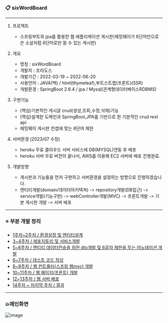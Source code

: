 ### :clipboard: sixWordBoard     
---
        
1. 프로젝트     
    + 스프링부트와 jpa를 활용한 웹 애플리케이션 게시판(헤밍웨이가 6단어만으로 쓴 소설처럼 6단어로만 쓸 수 있는 게시판)

2. 개요
   + 명칭 : sixWordBoard
   + 개발자 : 조라도스
   + 개발기간 : 2022-03-19 ~ 2022-06-20      
   + 사용언어 : JAVA(백) / html(thymeleaf),부트스트랩(프론트)(SSR)  
   + 개발환경 : SpringBoot 2.6.4 / jpa / Mysql(관계형데이터베이스RDBMS)

3. 구현기능
   + (핵심)기본적인 게시글 crud(생성,조회,수정,삭제)기능
   + (핵심)설계한 도메인과 SpringBoot,JPA를 기반으로 한 기본적인 crud rest api
   + 헤밍웨이 게시판 컨셉에 맞는 6단어 제한

 
4. 서버환경 (2023/07 수정)    
   + heroku 무료 클라우드 서버 서비스에 DB(MYSQL)연동 후 배포  
   + heroku 서버 무료 버전이 끝나서, AWS를 이용해 EC2 서버에 배포 진행완료.    
  
5. 개발방향
   + 게시판과 기능들을 먼저 구현하고 서버환경을 설정하는 방향으로 진행하겠습니다.
   + 엔티티개발(domain/데이터아키텍쳐) -> repository개발(DB접근) -> service개발(기능구현) -> webController개발(MVC) -> 프론트개발 -> 기본 게시판 개발 -> 서버 배포   

----------
### ⭐ 부분 개발 정리
* [1주차~2주차 / 환경설정 및 엔티티설계](https://github.com/Jorados/sixWordsBoard/blob/main/record/fisrt.md)
* [3~4주차 / 레포지토리 및 서비스개발](https://github.com/Jorados/sixWordsBoard/blob/main/record/repository_service.md)
* [5~6주차 / 엔티티 데이터전송을 위한 dto개발 및 6글자 제한을 두는 어노테이션 개발](https://github.com/Jorados/sixWordsBoard/blob/main/record/dto_annotation.md)
* [6~7주차 / 테스트 코드 작성](https://github.com/Jorados/sixWordsBoard/blob/main/record/test.md)
* [8~9주차 / 웹 컨트롤러(스프링 웹mvc) 개발](https://github.com/Jorados/sixWordsBoard/blob/main/record/webController.md)
* [10~11주차 / 웹 페이지(프론트) 개발](https://github.com/Jorados/sixWordsBoard/blob/main/record/webPage.md)
* [12~13주차 / 웹 서버 배포 ](https://github.com/Jorados/sixWordsBoard/blob/main/record/server.md)
* [14주차 ~ 마지막 주차 / 결과](https://sixwordsboard2.herokuapp.com/)    

--------
### 💥메인화면   
![image](https://user-images.githubusercontent.com/100845256/216206336-79ce294a-5378-447f-94a1-7f6da69fb836.png)
